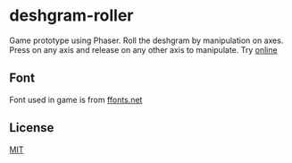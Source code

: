 # deshgram-roller
Game prototype using Phaser. Roll the deshgram by manipulation on axes. Press on any axis and release on any other axis to manipulate. Try [online](http://deshgrammer.ru/deshgram-roller/)

## Font
Font used in game is from [ffonts.net](https://webfonts.ffonts.net/04b03.font)

## License
[MIT](https://github.com/pi-kei/deshgram-roller/blob/master/LICENSE)
